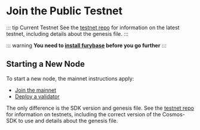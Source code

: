 # Join the Public Testnet

::: tip Current Testnet
See the [testnet repo](https://github.com/furybase/network/tree/main/testnets) for
information on the latest testnet, including details about the genesis file.
:::

::: warning
**You need to [install furybase](./install.md) before you go further**
:::

## Starting a New Node

To start a new node, the mainnet instructions apply:

- [Join the mainnet](./join-mainnet.md)
- [Deploy a validator](./validator-setup.md)

The only difference is the SDK version and genesis file. See the [testnet repo](https://github.com/furybase/network/tree/main/testnets) for information on testnets, including the correct version of the Cosmos-SDK to use and details about the genesis file.
